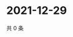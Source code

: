 # 2021-12-29

共 0 条

<!-- BEGIN WEIBO -->
<!-- 最后更新时间 Wed Dec 29 2021 22:14:22 GMT+0800 (China Standard Time) -->

<!-- END WEIBO -->
